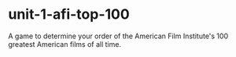 # unit-1-afi-top-100
A game to determine your order of the American Film Institute's 100 greatest American films of all time.
